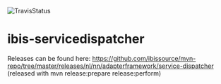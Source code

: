 
![TravisStatus](https://travis-ci.org/ibissource/ibis-servicedispatcher.png?branch=master)

ibis-servicedispatcher
=======================
Releases can be found here:
https://github.com/ibissource/mvn-repo/tree/master/releases/nl/nn/adapterframework/service-dispatcher
(released with mvn release:prepare release:perform)
